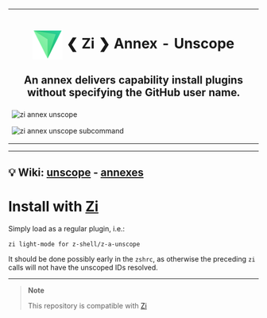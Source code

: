 <table align="center"><tr><td>
<h1 align="center">
  <p><a href="https://github.com/z-shell/zi">
    <img align="center" src="https://github.com/z-shell/zi/raw/main/docs/images/logo.png" alt="Logo" width="60px" height="60px" /></a>
    ❮ Zi ❯ Annex - Unscope </p>
</h1>
 <h2 align="center">
  <p> An annex delivers capability install plugins without specifying the GitHub user name.</p>
 </h2>
  <p><img align="center" src="https://github.com/z-shell/z-a-unscope/raw/main/docs/images/unscope-for.png" alt="zi annex unscope" width="100%" height="auto" /></p>
  <p><img align="center" src="https://github.com/z-shell/z-a-unscope/raw/main/docs/images/scope.png" alt="zi annex unscope subcommand" width="100%" height="auto" /></p>
</td></tr></table><hr />

## 💡 Wiki: [unscope](https://wiki.zshell.dev/ecosystem/annexes/unscope) - [annexes](https://wiki.zshell.dev/ecosystem/-annexes)

# Install with [Zi](https://github.com/z-shell/zi)

Simply load as a regular plugin, i.e.:

```shell
zi light-mode for z-shell/z-a-unscope
```

It should be done possibly early in the `zshrc`, as otherwise the preceding `zi` calls will not have the unscoped IDs resolved.

---

> **Note**
>
> This repository is compatible with [Zi](https://github.com/z-shell/zi)
